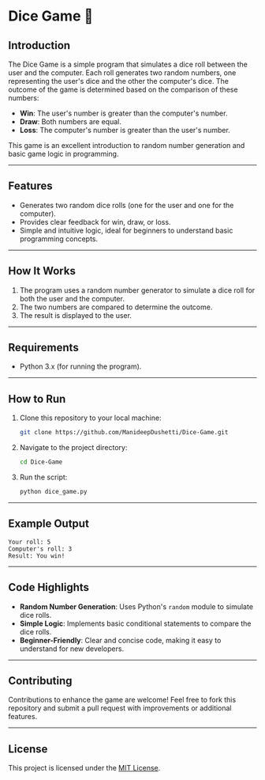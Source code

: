 # Dice Game 🎲

## Introduction
The Dice Game is a simple program that simulates a dice roll between the user and the computer. Each roll generates two random numbers, one representing the user's dice and the other the computer's dice. The outcome of the game is determined based on the comparison of these numbers:

- **Win**: The user's number is greater than the computer's number.  
- **Draw**: Both numbers are equal.  
- **Loss**: The computer's number is greater than the user's number.

This game is an excellent introduction to random number generation and basic game logic in programming.

---

## Features
- Generates two random dice rolls (one for the user and one for the computer).
- Provides clear feedback for win, draw, or loss.
- Simple and intuitive logic, ideal for beginners to understand basic programming concepts.

---

## How It Works
1. The program uses a random number generator to simulate a dice roll for both the user and the computer.
2. The two numbers are compared to determine the outcome.
3. The result is displayed to the user.

---

## Requirements
- Python 3.x (for running the program).

---

## How to Run
1. Clone this repository to your local machine:
   ```bash
   git clone https://github.com/ManideepDushetti/Dice-Game.git
   ```
2. Navigate to the project directory:
   ```bash
   cd Dice-Game
   ```
3. Run the script:
   ```bash
   python dice_game.py
   ```

---

## Example Output
```plaintext
Your roll: 5
Computer's roll: 3
Result: You win!
```

---

## Code Highlights
- **Random Number Generation**: Uses Python's `random` module to simulate dice rolls.
- **Simple Logic**: Implements basic conditional statements to compare the dice rolls.
- **Beginner-Friendly**: Clear and concise code, making it easy to understand for new developers.

---

## Contributing
Contributions to enhance the game are welcome! Feel free to fork this repository and submit a pull request with improvements or additional features.

---

## License
This project is licensed under the [MIT License](LICENSE).
